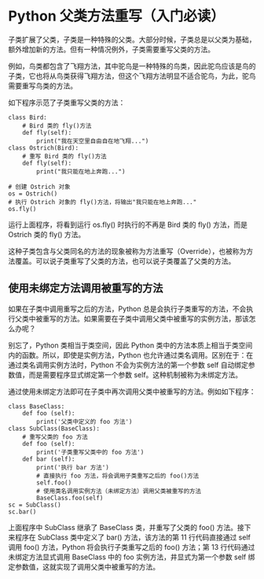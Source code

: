# Python 父类方法重写（入门必读）

子类扩展了父类，子类是一种特殊的父类。大部分时候，子类总是以父类为基础，额外增加新的方法。但有一种情况例外，子类需要重写父类的方法。

例如，鸟类都包含了飞翔方法，其中驼鸟是一种特殊的鸟类，因此驼鸟应该是鸟的子类，它也将从鸟类获得飞翔方法，但这个飞翔方法明显不适合驼鸟，为此，驼鸟需要重写鸟类的方法。

如下程序示范了子类重写父类的方法：

```
class Bird:
    # Bird 类的 fly()方法
    def fly(self):
        print("我在天空里自由自在地飞翔...")
class Ostrich(Bird):
    # 重写 Bird 类的 fly()方法
    def fly(self):
        print("我只能在地上奔跑...")

# 创建 Ostrich 对象
os = Ostrich()
# 执行 Ostrich 对象的 fly()方法，将输出"我只能在地上奔跑..."
os.fly()
```

运行上面程序，将看到运行 os.fly() 时执行的不再是 Bird 类的 fly() 方法，而是 Ostrich 类的 fly() 方法。

这种子类包含与父类同名的方法的现象被称为方法重写（Override），也被称为方法覆盖。可以说子类重写了父类的方法，也可以说子类覆盖了父类的方法。

## 使用未绑定方法调用被重写的方法

如果在子类中调用重写之后的方法，Python 总是会执行子类重写的方法，不会执行父类中被重写的方法。如果需要在子类中调用父类中被重写的实例方法，那该怎么办呢？

别忘了，Python 类相当于类空间，因此 Python 类中的方法本质上相当于类空间内的函数。所以，即使是实例方法，Python 也允许通过类名调用。区别在于：在通过类名调用实例方法时，Python 不会为实例方法的第一个参数 self 自动绑定参数值，而是需要程序显式绑定第一个参数 self。这种机制被称为未绑定方法。

通过使用未绑定方法即可在子类中再次调用父类中被重写的方法。例如如下程序：

```
class BaseClass:
    def foo (self):
        print('父类中定义的 foo 方法')
class SubClass(BaseClass):
    # 重写父类的 foo 方法
    def foo (self):
        print('子类重写父类中的 foo 方法')
    def bar (self):
        print('执行 bar 方法')
        # 直接执行 foo 方法，将会调用子类重写之后的 foo()方法
        self.foo()
        # 使用类名调用实例方法（未绑定方法）调用父类被重写的方法
        BaseClass.foo(self)
sc = SubClass()
sc.bar()
```

上面程序中 SubClass 继承了 BaseClass 类，并重写了父类的 foo() 方法。接下来程序在 SubClass 类中定义了 bar() 方法，该方法的第 11 行代码直接通过 self 调用 foo() 方法，Python 将会执行子类重写之后的 foo() 方法；第 13 行代码通过未绑定方法显式调用 BaseClass 中的 foo 实例方法，井显式为第一个参数 self 绑定参数值，这就实现了调用父类中被重写的方法。